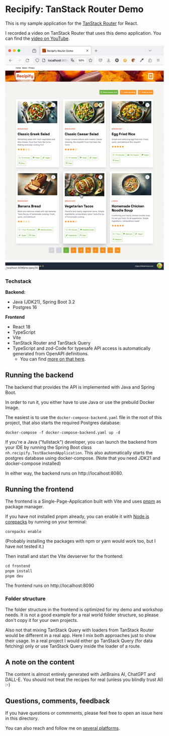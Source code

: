 # Recipify: TanStack Router Demo


This is my sample application for the [TanStack Router](https://tanstack.com/router/v1) for React.

I recorded a video on TanStack Router that uses this demo application. You can find the [video on YouTube](https://youtu.be/KkrS_wfFq2I).

![Screenshot of example application](screenshot.png)



### Techstack

**Backend:**

- Java (JDK21), Spring Boot 3.2
- Postgres 16

**Frontend**

- React 18
- TypeScript
- Vite
- TanStack Router and TanStack Query
- TypeScript and zod-Code for typesafe API access is automatically generated from OpenAPI definitions.
  - You can find [more on that here](https://github.com/nilshartmann/end-to-end-typesafety-spring-boot-typescript).

## Running the backend

The backend that provides the API is implemented with Java and Spring Boot.

In order to run it, you either have to use Java or use the prebuild Docker Image.

The easiest is to use the `docker-compose-backend.yaml` file in the root of this project, that also starts the required Postgres database:

```
docker-compose -f docker-compose-backend.yaml up -d
```

If you're a Java ("fullstack") developer, you can launch the backend from your IDE by running the Spring Boot class `nh.recipify.TestBackendApplication`. This also automatically starts the postgres database using docker-compose. (Note that you need JDK21 and docker-compose installed)

In either way, the backend runs on http://localhost:8080.

## Running the frontend

The frontend is a Single-Page-Application built with Vite and uses [pnpm](https://pnpm.io/) as package manager.

If you have not installed pnpm already, you can enable it with [Node.js corepacks](https://nodejs.org/docs/latest-v20.x/api/corepack.html) by running on your terminal:

```
corepacks enable
```

(Probably installing the packages with npm or yarn would work too, but I have not tested it.)

Then install and start the Vite devserver for the frontend:

```
cd frontend
pnpm install
pnpm dev
```

The frontend runs on http://localhost:8090

### Folder structure

The folder structure in the frontend is optimized for my demo and workshop needs. It is not a good example for a real world folder structure, so please don't copy it for your own projects.

Also not that mixing TanStack Query with loaders from TanStack Router would be different in a real app. Here I mix both approaches just to show their usage. In a real project I would either go TanStack Query (for data fetching) only or use TanStack Query inside the loader of a route.

## A note on the content

The content is almost entirely generated with JetBrains AI, ChatGPT and DALL-E. You should not treat the recipes for real (unless you blindly trust AI) :-)

## Questions, comments, feedback

If you have questions or commments, please feel free to open an issue here in this directory.

You can also reach and follow me on [several platforms](https://nilshartmann.net/follow-me).
